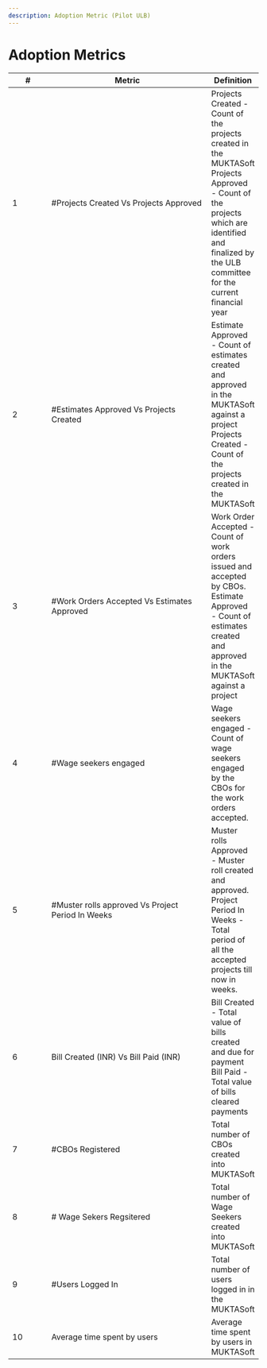 ```yaml
---
description: Adoption Metric (Pilot ULB)
---
```


# Adoption Metrics

<table><thead><tr><th width="66.33333333333331">#</th><th width="324">Metric</th><th>Definition</th></tr></thead><tbody><tr><td>1</td><td>#Projects Created Vs Projects Approved</td><td>Projects Created - Count of the projects created in the MUKTASoft<br>Projects Approved - Count of the projects which are identified and finalized by the ULB committee for the current financial year</td></tr><tr><td>2</td><td>#Estimates Approved Vs Projects Created</td><td>Estimate Approved - Count of estimates created and approved in the MUKTASoft against a project<br>Projects Created - Count of the projects created in the MUKTASoft</td></tr><tr><td>3</td><td>#Work Orders Accepted Vs Estimates Approved</td><td>Work Order Accepted - Count of work orders issued and accepted by CBOs.<br>Estimate Approved - Count of estimates created and approved in the MUKTASoft against a project</td></tr><tr><td>4</td><td>#Wage seekers engaged</td><td>Wage seekers engaged - Count of wage seekers engaged by the CBOs for the work orders accepted.</td></tr><tr><td>5</td><td>#Muster rolls approved Vs Project Period In Weeks</td><td>Muster rolls Approved - Muster roll created and approved.<br>Project Period In Weeks - Total period of all the accepted projects till now in weeks.</td></tr><tr><td>6</td><td>Bill Created (INR) Vs Bill Paid (INR)</td><td>Bill Created - Total value of bills created and due for payment<br>Bill Paid - Total value of bills cleared payments</td></tr><tr><td>7</td><td>#CBOs Registered</td><td>Total number of CBOs created into MUKTASoft</td></tr><tr><td>8</td><td># Wage Sekers Regsitered</td><td>Total number of Wage Seekers created into MUKTASoft</td></tr><tr><td>9</td><td>#Users Logged In</td><td>Total number of users logged in in the MUKTASoft</td></tr><tr><td>10</td><td>Average time spent by users</td><td>Average time spent by users in MUKTASoft</td></tr></tbody></table>
